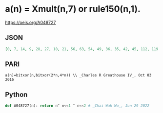 # a\(n\) \= Xmult\(n,7\) or rule150\(n,1\)\.
https://oeis.org/A048727
## JSON
```JSON
[0, 7, 14, 9, 28, 27, 18, 21, 56, 63, 54, 49, 36, 35, 42, 45, 112, 119, 126, 121, 108, 107, 98, 101, 72, 79, 70, 65, 84, 83, 90, 93, 224, 231, 238, 233, 252, 251, 242, 245, 216, 223, 214, 209, 196, 195, 202, 205, 144, 151, 158, 153, 140, 139, 130, 133, 168, 175]
```
## PARI
```PARI
a(n)=bitxor(n,bitxor(2*n,4*n)) \\ _Charles R Greathouse IV_, Oct 03 2016
```
## Python
```Python
def A048727(n): return n^ n<<1 ^ n<<2 # _Chai Wah Wu_, Jun 29 2022
```
